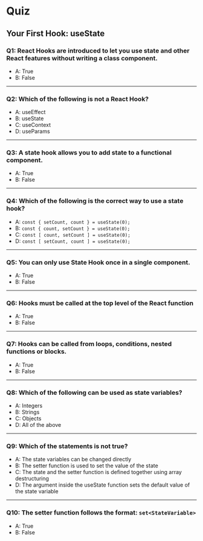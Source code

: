 # Quiz
## Your First Hook: useState

### Q1: React Hooks are introduced to let you use state and other React features without writing a class component.
- A: True
- B: False
---
### Q2: Which of the following is not a React Hook?
- A: useEffect
- B: useState
- C: useContext
- D: useParams
---
### Q3: A state hook allows you to add state to a functional component.
- A: True
- B: False
---
### Q4: Which of the following is the correct way to use a state hook?
- A: `const { setCount, count } = useState(0);`
- B: `const { count, setCount } = useState(0);`
- C: `const [ count, setCount ] = useState(0);`
- D: `const [ setCount, count ] = useState(0);`
---
### Q5: You can only use State Hook once in a single component.
- A: True
- B: False
---
### Q6: Hooks must be called at the top level of the React function
- A: True
- B: False
---
### Q7: Hooks can be called from loops, conditions, nested functions or blocks.
- A: True
- B: False
---
### Q8: Which of the following can be used as state variables?
- A: Integers
- B: Strings
- C: Objects
- D: All of the above
---
### Q9: Which of the statements is not true?
- A: The state variables can be changed directly
- B: The setter function is used to set the value of the state
- C: The state and the setter function is defined together using array destructuring
- D: The argument inside the useState function sets the default value of the state variable
---
### Q10: The setter function follows the format: `set<StateVariable>`
- A: True
- B: False
